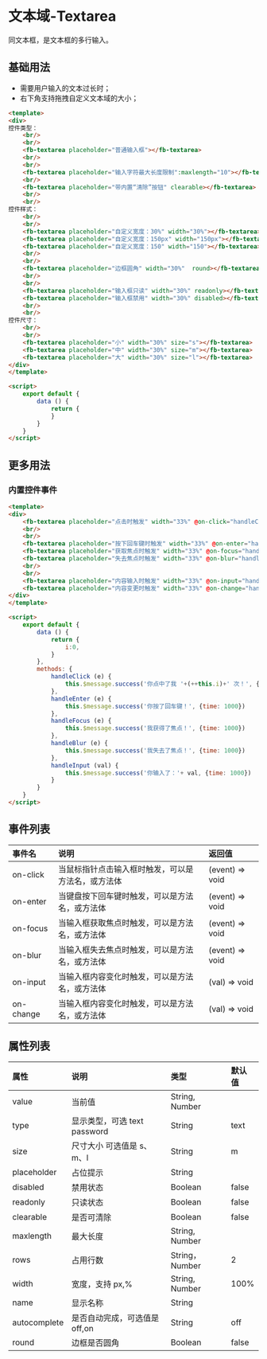 [comment]: <> (fb-docs: docsify/fb-ui/03/textarea/README.md)

# 文本域-Textarea
同文本框，是文本框的多行输入。

## 基础用法

- 需要用户输入的文本过长时；
- 右下角支持拖拽自定义文本域的大小；

```html run {title:'示例演示'}
<template>
<div>
控件类型：
	<br/>
	<br/>
	<fb-textarea placeholder="普通输入框"></fb-textarea>
	<br/>
	<br/>
	<fb-textarea placeholder="输入字符最大长度限制":maxlength="10"></fb-textarea>
	<br/>
	<fb-textarea placeholder="带内置“清除”按钮" clearable></fb-textarea>
	<br/>
	<br/>
控件样式：
	<br/>
	<br/>
	<fb-textarea placeholder="自定义宽度：30%" width="30%"></fb-textarea>
	<fb-textarea placeholder="自定义宽度：150px" width="150px"></fb-textarea>
	<fb-textarea placeholder="自定义宽度：150" width="150"></fb-textarea>
	<br/>
	<br/>
	<fb-textarea placeholder="边框圆角" width="30%"  round></fb-textarea>
	<br/>
	<br/>
	<fb-textarea placeholder="输入框只读" width="30%" readonly></fb-textarea>
	<fb-textarea placeholder="输入框禁用" width="30%" disabled></fb-textarea>
	<br/>
	<br/>
控件尺寸：
	<br/>
	<br/>
	<fb-textarea placeholder="小" width="30%" size="s"></fb-textarea>
	<fb-textarea placeholder="中" width="30%" size="m"></fb-textarea>
	<fb-textarea placeholder="大" width="30%" size="l"></fb-textarea>
</div>
</template>

<script>
	export default {
		data () {
			return {
			}
		}
	}
</script>
```

## 更多用法

### 内置控件事件

```html run {title:'试一试'}
<template>
<div>
	<fb-textarea placeholder="点击时触发" width="33%" @on-click="handleClick"></fb-textarea>
	<br/>
	<br/>
	<fb-textarea placeholder="按下回车键时触发" width="33%" @on-enter="handleEnter"></fb-textarea>
	<fb-textarea placeholder="获取焦点时触发" width="33%" @on-focus="handleFocus"></fb-textarea>
	<fb-textarea placeholder="失去焦点时触发" width="33%" @on-blur="handleBlur"></fb-textarea>
	<br/>
	<br/>
	<fb-textarea placeholder="内容输入时触发" width="33%" @on-input="handleInput"></fb-textarea>
	<fb-textarea placeholder="内容变更时触发" width="33%" @on-change="handleInput"></fb-textarea>
</div>
</template>

<script>
	export default {
		data () {
			return {
				i:0,
			}
		},
		methods: {
			handleClick (e) {
				this.$message.success('你点中了我 '+(++this.i)+' 次！', {time: 1000})
			},
			handleEnter (e) {
				this.$message.success('你按了回车键！', {time: 1000})
			},
			handleFocus (e) {
				this.$message.success('我获得了焦点！', {time: 1000})
			},
			handleBlur (e) {
				this.$message.success('我失去了焦点！', {time: 1000})
			},
			handleInput (val) {
				this.$message.success('你输入了：'+ val, {time: 1000})
			}
		}
	}
</script>
```

## 事件列表

| 事件名 | 说明 | 返回值 |
|:-------|:----|:-------|
| on-click | 当鼠标指针点击输入框时触发，可以是方法名，或方法体 | (event) => void
| on-enter | 当键盘按下回车键时触发，可以是方法名，或方法体 | (event) => void
| on-focus | 当输入框获取焦点时触发，可以是方法名，或方法体 | (event) => void
| on-blur | 当输入框失去焦点时触发，可以是方法名，或方法体 | (event) => void
| on-input | 当输入框内容变化时触发，可以是方法名，或方法体 | (val) => void
| on-change | 当输入框内容变化时触发，可以是方法名，或方法体 | (val) => void


## 属性列表

| 属性 | 说明 | 类型 | 默认值 |
|:-----|:----|:-----|:-------|
| value | 当前值 | String, Number |
| type | 显示类型，可选 text password | String | text
| size | 尺寸大小 可选值是 s、m、l | String | m
| placeholder | 占位提示 | String |
| disabled | 禁用状态 | Boolean | false
| readonly | 只读状态 | Boolean | false
| clearable | 是否可清除 | Boolean | false
| maxlength | 最大长度 | String, Number |
| rows | 占用行数 | String，Number |2
| width | 宽度，支持 px,% | String, Number | 100%
| name | 显示名称 | String |
| autocomplete | 是否自动完成，可选值是 off,on | String | off
| round | 边框是否圆角 | Boolean | false


